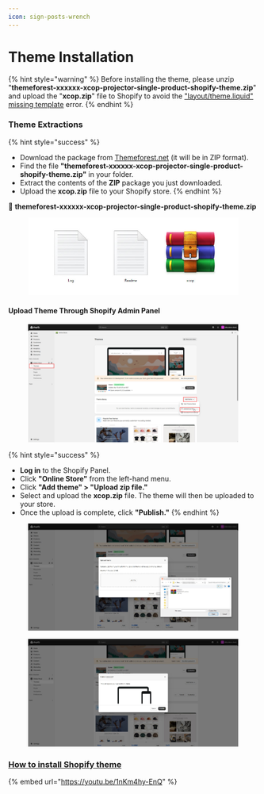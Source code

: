 ```yaml
---
icon: sign-posts-wrench
---
```


# Theme Installation

{% hint style="warning" %}
Before installing the theme, please unzip "**themeforest-xxxxxx-xcop-projector-single-product-shopify-theme.zip**" and upload the "**xcop.zip**" file to Shopify to avoid the ["layout/theme.liquid" missing template](https://blueskytechco.gitbook.io/glozin-shopify/frequently-asked-questions/missing-template-layout-theme.liquid) error.
{% endhint %}

### **Theme** Extractions <a href="#preparing-the-theme-package" id="preparing-the-theme-package"></a>

{% hint style="success" %}
* Download the package from [Themeforest.net](https://themeforest.net/) (it will be in ZIP format).
* Find the file **"themeforest-xxxxxx-xcop-projector-single-product-shopify-theme.zip"** in your folder.
* Extract the contents of the **ZIP** package you just downloaded.
* Upload the **xcop.zip** file to your Shopify store.
{% endhint %}

📂 **themeforest-xxxxxx-xcop-projector-single-product-shopify-theme.zip**

<figure><img src="../.gitbook/assets/Xcop-02.jpg" alt=""><figcaption></figcaption></figure>

#### Upload Theme Through Shopify Admin Panel <a href="#upload-theme-through-shopify-admin-panel" id="upload-theme-through-shopify-admin-panel"></a>

<figure><img src="../.gitbook/assets/insatll-01.jpg" alt=""><figcaption></figcaption></figure>

{% hint style="success" %}
* **Log in** to the Shopify Panel.
* Click **"Online Store"** from the left-hand menu.
* Click **"Add theme" > "Upload zip file."**
* Select and upload the **xcop.zip** file. The theme will then be uploaded to your store.
* Once the upload is complete, click **"Publish."**
{% endhint %}

<figure><img src="../.gitbook/assets/theme-insall-01.jpg" alt=""><figcaption></figcaption></figure>

<figure><img src="../.gitbook/assets/theme-insall-02.jpg" alt=""><figcaption></figcaption></figure>

### [How to install Shopify theme](https://youtu.be/1nKm4hy-EnQ) <a href="#how-to-install-shopify-theme" id="how-to-install-shopify-theme"></a>

{% embed url="https://youtu.be/1nKm4hy-EnQ" %}
